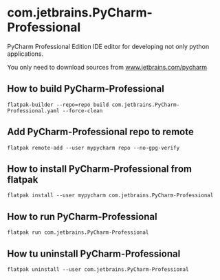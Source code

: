 # com.jetbrains.PyCharm-Professional

PyCharm Professional Edition IDE editor for developing not only python applications.

You only need to download sources from www.jetbrains.com/pycharm

## How to build PyCharm-Professional

```
flatpak-builder --repo=repo build com.jetbrains.PyCharm-Professional.yaml --force-clean
```

## Add PyCharm-Professional repo to remote

```
flatpak remote-add --user mypycharm repo --no-gpg-verify
```

## How to install PyCharm-Professional from flatpak

```
flatpak install --user mypycharm com.jetbrains.PyCharm-Professional
```

## How to run PyCharm-Professional

```
flatpak run com.jetbrains.PyCharm-Professional
```

## How tu uninstall PyCharm-Professional

```
flatpak uninstall --user com.jetbrains.PyCharm-Professional
```
